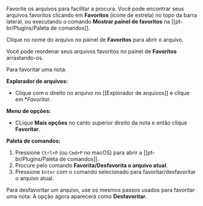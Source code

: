 Favorite os arquivos para facilitar a procura. Você pode encontrar seus arquivos favoritos clicando em **Favoritos** (icone de estrela) no topo da barra lateral, ou executando o comando **Mostrar painel de favoritos** na [[pt-br/Plugins/Paleta de comandos]]. 

Clique no nome do arquivo no painel de **Favoritos** para abrir o arquivo.

Você pode reordenar seus arquivos favoritos no painel de **Favoritos** arrastando-os.

Para favoritar uma nota:

**Explorador de arquivos:**

- Clique com o direito no arquivo no [[Explorador de arquivos]] e clique em **Favoritar*.

**Menu de opções:**

- CLique **Mais opções** no canto superior direito da nota e então clique **Favoritar**.

**Paleta de comandos:**

1. Pressione `Ctrl+P` (ou `Cmd+P` no macOS) para abrir a [[pt-br/Plugins/Paleta de comandos]].
3. Procure pelo comando **Favorita/Desfavorita o arquivo atual**.
4. Pressione `Enter` com o comando selecionado para favoritar/desfavoritar o arquivo atual.

Para desfavoritar um arquivo, use os mesmos passos usados para favoritar uma nota. A opção agora aparecerá como **Desfavoritar**.
